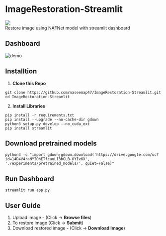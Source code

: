 # ImageRestoration-Streamlit
[<img src="https://img.shields.io/badge/Docker-Image-blue.svg?logo=docker">](<https://hub.docker.com/repository/docker/naseemap47/streamlit-nafnet>) <br>
Restore image using NAFNet model with streamlit dashboard

## Dashboard
![demo](https://github.com/naseemap47/ImageRestoration-Streamlit/assets/88816150/6081cfa5-96f8-4ff0-ba5c-d85723e025aa)

## Installtion
1. **Clone this Repo**
```
git clone https://github.com/naseemap47/ImageRestoration-Streamlit.git
cd ImageRestoration-Streamlit
```
2. **Install Libraries**
```
pip install -r requirements.txt
pip install --upgrade --no-cache-dir gdown
python3 setup.py develop --no_cuda_ext
pip install streamlit
```
## Download pretrained models
```
python3 -c "import gdown;gdown.download('https://drive.google.com/uc?id=14D4V4raNYIOhETfcuuLI3bGLB-OYIv6X', './experiments/pretrained_models/', quiet=False)"
```
## Run Dashboard
```
streamlit run app.py
```
## User Guide
1. Upload image - (Click -> **Browse files**)
2. To restore image (Click -> **Submit**)
3. Download restored image - (Click -> **Download Image**)
